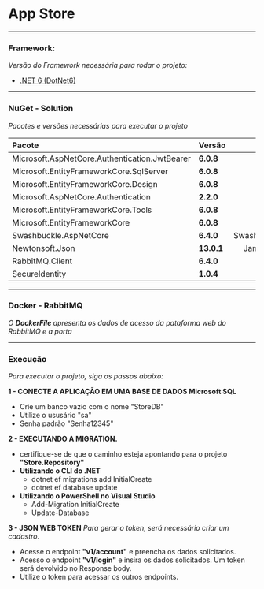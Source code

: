 # App Store
------------------------------------------------
### Framework:

_Versão do Framework necessária para rodar o projeto:_

- [.NET 6 (DotNet6)] 
    
    
------------------------------------------------ 
### NuGet - Solution

_Pacotes e versões necessárias para executar o projeto_


| Pacote | Versão | Autor |
| :--- | ------ | :---: |
| Microsoft.AspNetCore.Authentication.JwtBearer | **6.0.8** | Microsoft |
| Microsoft.EntityFrameworkCore.SqlServer | **6.0.8** | Microsoft |
| Microsoft.EntityFrameworkCore.Design | **6.0.8** | Microsoft |
| Microsoft.AspNetCore.Authentication | **2.2.0** | Microsoft |
| Microsoft.EntityFrameworkCore.Tools | **6.0.8** | Microsoft |
| Microsoft.EntityFrameworkCore | **6.0.8** | Microsoft |
| Swashbuckle.AspNetCore | **6.4.0** | Swashbuckle.AspNetCore |
| Newtonsoft.Json | **13.0.1** | James Newton-King |
| RabbitMQ.Client | **6.4.0** | VMware |
| SecureIdentity | **1.0.4** | André Baltieri |

------------------------------------------------
### Docker - RabbitMQ

_O **DockerFile** apresenta os dados de acesso da pataforma web do RabbitMQ e a porta_

------------------------------------------------
### Execução
_Para executar o projeto, siga os passos abaixo:_

**1 - CONECTE A APLICAÇÃO EM UMA BASE DE DADOS Microsoft SQL**
- Crie um banco vazio com o nome "StoreDB"
- Utilize o ususário "sa"
- Senha padrão "Senha12345"

**2 - EXECUTANDO A MIGRATION.**
 - certifique-se de que o caminho esteja apontando para o projeto **"Store.Repository"**
 - **Utilizando o CLI do .NET**
    - dotnet ef migrations add InitialCreate
    - dotnet ef database update 
 - **Utilizando o PowerShell no Visual Studio**
    - Add-Migration InitialCreate
    - Update-Database

**3 - JSON WEB TOKEN**
_Para gerar o token, será necessário criar um cadastro._
 - Acesse o endpoint **"v1/account"** e preencha os dados solicitados.
 - Acesso o endpoint **"v1/login"** e insira os dados solicitados. Um token será devolvido no Response body.
 - Utilize o token para acessar os outros endpoints.



[.NET 6 (DotNet6)]: <https://dotnet.microsoft.com/en-us/download/dotnet/6.0>
